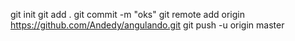 git init
git add .
git commit -m "oks"
git remote add origin https://github.com/Andedy/angulando.git
git push -u origin master